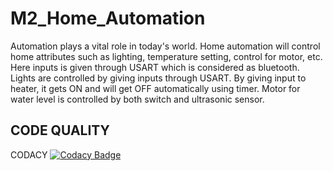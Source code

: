 # M2_Home_Automation

Automation plays a vital role in today's world. Home automation will control home attributes such as lighting, temperature setting, control for motor, etc. Here inputs is given through USART which is considered as bluetooth. Lights are controlled by giving inputs through USART. By giving input to heater, it gets ON and will get OFF automatically using timer. Motor for water level is controlled by both switch and ultrasonic sensor.

## CODE QUALITY
CODACY [![Codacy Badge](https://app.codacy.com/project/badge/Grade/2fb80058c2404115baf78a482e025513)](https://www.codacy.com/gh/geethagrace/M2_Embedded_Home_Automation/dashboard?utm_source=github.com&amp;utm_medium=referral&amp;utm_content=geethagrace/M2_Embedded_Home_Automation&amp;utm_campaign=Badge_Grade)
